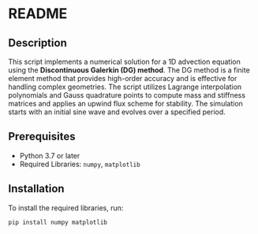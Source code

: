 # README

## Description

This script implements a numerical solution for a 1D advection equation using the **Discontinuous Galerkin (DG) method**. The DG method is a finite element method that provides high-order accuracy and is effective for handling complex geometries. The script utilizes Lagrange interpolation polynomials and Gauss quadrature points to compute mass and stiffness matrices and applies an upwind flux scheme for stability. The simulation starts with an initial sine wave and evolves over a specified period.

## Prerequisites

- Python 3.7 or later
- Required Libraries: `numpy`, `matplotlib`

## Installation

To install the required libraries, run:

```bash
pip install numpy matplotlib